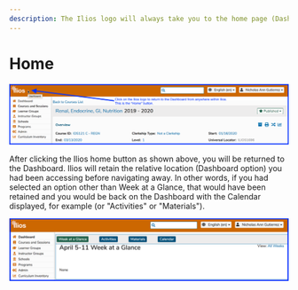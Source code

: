 ```yaml
---
description: The Ilios logo will always take you to the home page (Dashboard)
---
```


# Home

![&quot;Home&quot;](../.gitbook/assets/home1.png)

After clicking the Ilios home button as shown above, you will be returned to the Dashboard. Ilios will retain the relative location \(Dashboard option\) you had been accessing before navigating away. In other words, if you had selected an option other than Week at a Glance, that would have been retained and you would be back on the Dashboard with the Calendar displayed, for example \(or "Activities" or "Materials"\).

![](../.gitbook/assets/home2.png)

